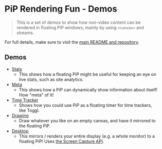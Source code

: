 # PiP Rendering Fun - Demos
> This is a set of demos to show how non-video content can be rendered in floating PiP windows, mainly by using `<canvas>` and streams.

For full details, make sure to visit the <a href="https://github.com/joshuatz/pip-rendering-fun" rel="noopener" target="_blank">main README and repository</a>.

## Demos
- [Stats](./stats/)
	- This shows how a floating PiP might be useful for keeping an eye on live stats, such as site analytics.
- [Meta](./meta/)
	- This shows how a PiP can dynamically show information about itself! How "meta" of it!
- [Time Tracker](./time-tracker/)
	- Shows how you could use PiP as a floating timer for time trackers, like Toggl.
- [Drawing](./drawing/)
	- Draw whatever you like on an empty canvas, and have it mirrored to the floating PiP.
- [Desktop](./desktop/)
	- This mirrors / renders your entire display (e.g. a whole monitor) to a floating PiP! Uses <a href="https://developer.mozilla.org/en-US/docs/Web/API/Screen_Capture_API/Using_Screen_Capture" rel="noopener" target="_blank">the Screen Capture API</a>.
